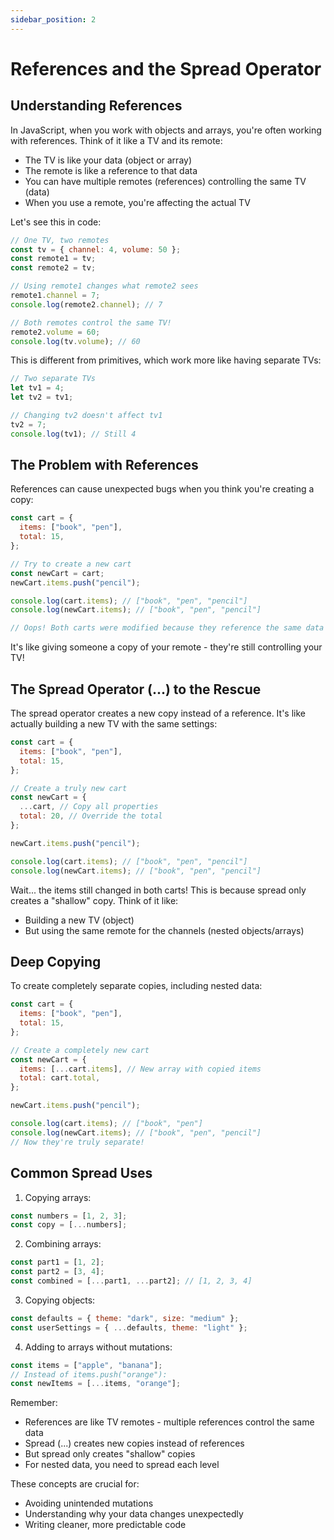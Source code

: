 ```yaml
---
sidebar_position: 2
---
```


# References and the Spread Operator

## Understanding References

In JavaScript, when you work with objects and arrays, you're often working with references. Think of it like a TV and its remote:

- The TV is like your data (object or array)
- The remote is like a reference to that data
- You can have multiple remotes (references) controlling the same TV (data)
- When you use a remote, you're affecting the actual TV

Let's see this in code:

```javascript
// One TV, two remotes
const tv = { channel: 4, volume: 50 };
const remote1 = tv;
const remote2 = tv;

// Using remote1 changes what remote2 sees
remote1.channel = 7;
console.log(remote2.channel); // 7

// Both remotes control the same TV!
remote2.volume = 60;
console.log(tv.volume); // 60
```

This is different from primitives, which work more like having separate TVs:

```javascript
// Two separate TVs
let tv1 = 4;
let tv2 = tv1;

// Changing tv2 doesn't affect tv1
tv2 = 7;
console.log(tv1); // Still 4
```

## The Problem with References

References can cause unexpected bugs when you think you're creating a copy:

```javascript
const cart = {
  items: ["book", "pen"],
  total: 15,
};

// Try to create a new cart
const newCart = cart;
newCart.items.push("pencil");

console.log(cart.items); // ["book", "pen", "pencil"]
console.log(newCart.items); // ["book", "pen", "pencil"]

// Oops! Both carts were modified because they reference the same data
```

It's like giving someone a copy of your remote - they're still controlling your TV!

## The Spread Operator (...) to the Rescue

The spread operator creates a new copy instead of a reference. It's like actually building a new TV with the same settings:

```javascript
const cart = {
  items: ["book", "pen"],
  total: 15,
};

// Create a truly new cart
const newCart = {
  ...cart, // Copy all properties
  total: 20, // Override the total
};

newCart.items.push("pencil");

console.log(cart.items); // ["book", "pen", "pencil"]
console.log(newCart.items); // ["book", "pen", "pencil"]
```

Wait... the items still changed in both carts! This is because spread only creates a "shallow" copy. Think of it like:

- Building a new TV (object)
- But using the same remote for the channels (nested objects/arrays)

## Deep Copying

To create completely separate copies, including nested data:

```javascript
const cart = {
  items: ["book", "pen"],
  total: 15,
};

// Create a completely new cart
const newCart = {
  items: [...cart.items], // New array with copied items
  total: cart.total,
};

newCart.items.push("pencil");

console.log(cart.items); // ["book", "pen"]
console.log(newCart.items); // ["book", "pen", "pencil"]
// Now they're truly separate!
```

## Common Spread Uses

1. Copying arrays:

```javascript
const numbers = [1, 2, 3];
const copy = [...numbers];
```

2. Combining arrays:

```javascript
const part1 = [1, 2];
const part2 = [3, 4];
const combined = [...part1, ...part2]; // [1, 2, 3, 4]
```

3. Copying objects:

```javascript
const defaults = { theme: "dark", size: "medium" };
const userSettings = { ...defaults, theme: "light" };
```

4. Adding to arrays without mutations:

```javascript
const items = ["apple", "banana"];
// Instead of items.push("orange"):
const newItems = [...items, "orange"];
```

Remember:

- References are like TV remotes - multiple references control the same data
- Spread (...) creates new copies instead of references
- But spread only creates "shallow" copies
- For nested data, you need to spread each level

These concepts are crucial for:

- Avoiding unintended mutations
- Understanding why your data changes unexpectedly
- Writing cleaner, more predictable code
